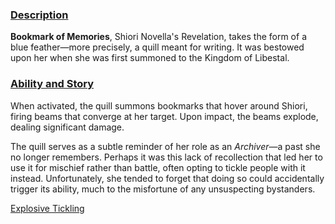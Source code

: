 <!-- title: Bookmark of Memories -->
<!-- quote: Tickle tickle~ Oh crap I think I just exploded -->
<!-- chapter: 0 -->
<!-- images: (Shiori's first time wielding the book), (Bookmark of Memories viewed from the inventory), (Bookmark of Memories' ability activated) -->
<!-- model: true -->

### <u>Description</u>

**Bookmark of Memories**, Shiori Novella's Revelation, takes the form of a blue feather—more precisely, a quill meant for writing. It was bestowed upon her when she was first summoned to the Kingdom of Libestal.

### <u>Ability and Story</u>

When activated, the quill summons bookmarks that hover around Shiori, firing beams that converge at her target. Upon impact, the beams explode, dealing significant damage.

The quill serves as a subtle reminder of her role as an _Archiver_—a past she no longer remembers. Perhaps it was this lack of recollection that led her to use it for mischief rather than battle, often opting to tickle people with it instead. Unfortunately, she tended to forget that doing so could accidentally trigger its ability, much to the misfortune of any unsuspecting bystanders.

[Explosive Tickling](#embed:https://www.youtube.com/live/LTIq_0ykLVA?feature=shared&t=7821)
